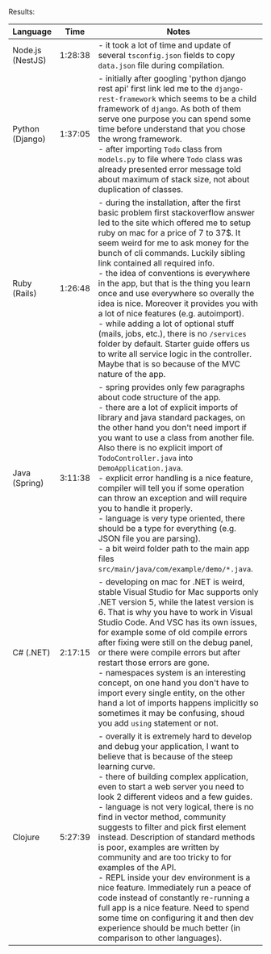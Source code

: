 Results: 

|Language|Time|Notes|
|---|---|---|
|Node.js (NestJS)|1:28:38|- it took a lot of time and update of several `tsconfig.json` fields to copy `data.json` file during compilation.|
|Python (Django)|1:37:05|- initially after googling 'python django rest api' first link led me to the `django-rest-framework` which seems to be a child framework of `django`. As both of them serve one purpose you can spend some time before understand that you chose the wrong framework.<br>- after importing `Todo` class from `models.py` to file where `Todo` class was already presented error message told about maximum of stack size, not about duplication of classes.|
|Ruby (Rails)|1:26:48|- during the installation, after the first basic problem first stackoverflow answer led to the site which offered me to setup ruby on mac for a price of 7 to 37$. It seem weird for me to ask money for the bunch of cli commands. Luckily sibling link contained all required info.<br>- the idea of conventions is everywhere in the app, but that is the thing you learn once and use everywhere so overally the idea is nice. Moreover it provides you with a lot of nice features (e.g. autoimport).<br>- while adding a lot of optional stuff (mails, jobs, etc.), there is no `/services` folder by default. Starter guide offers us to write all service logic in the controller. Maybe that is so because of the MVC nature of the app.|
|Java (Spring)|3:11:38|- spring provides only few paragraphs about code structure of the app.<br>- there are a lot of explicit imports of library and java standard packages, on the other hand you don't need import if you want to use a class from another file. Also there is no explicit import of `TodoController.java` into `DemoApplication.java`.<br>- explicit error handling is a nice feature, compiler will tell you if some operation can throw an exception and will require you to handle it properly.<br>- language is very type oriented, there should be a type for everything (e.g. JSON file you are parsing).<br>- a bit weird folder path to the main app files `src/main/java/com/example/demo/*.java`.|
|C# (.NET)|2:17:15|- developing on mac for .NET is weird, stable Visual Studio for Mac supports only .NET version 5, while the latest version is 6. That is why you have to work in Visual Studio Code. And VSC has its own issues, for example some of old compile errors after fixing were still on the debug panel, or there were compile errors but after restart those errors are gone.<br>- namespaces system is an interesting concept, on one hand you don't have to import every single entity, on the other hand a lot of imports happens implicitly so sometimes it may be confusing, shoud you add `using` statement or not.|
|Clojure|5:27:39|- overally it is extremely hard to develop and debug your application, I want to believe that is because of the steep learning curve.<br>- there  of building complex application, even to start a web server you need to look 2 different videos and a few guides.<br>- language is not very logical, there is no find in vector method, community suggests to filter and pick first element instead. Description of standard methods is poor, examples are written by community and are too tricky to for examples of the API.<br>- REPL inside your dev environment is a nice feature. Immediately run a peace of code instead of constantly re-running a full app is a nice feature. Need to spend some time on configuring it and then dev experience should be much better (in comparison to other languages).|
